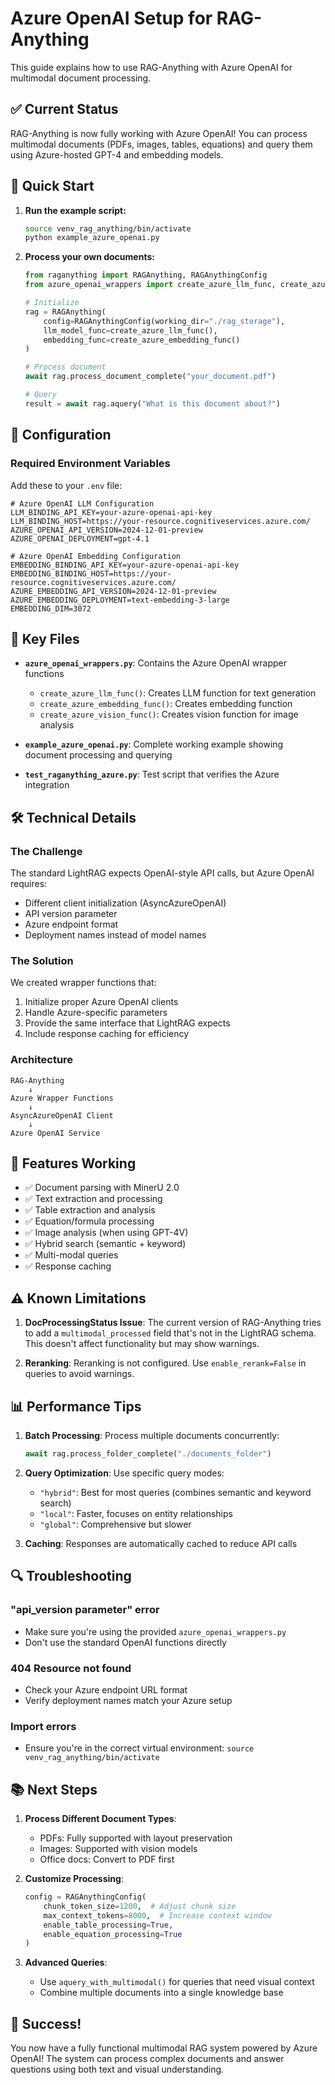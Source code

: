 # Azure OpenAI Setup for RAG-Anything

This guide explains how to use RAG-Anything with Azure OpenAI for multimodal document processing.

## ✅ Current Status

RAG-Anything is now fully working with Azure OpenAI! You can process multimodal documents (PDFs, images, tables, equations) and query them using Azure-hosted GPT-4 and embedding models.

## 🚀 Quick Start

1. **Run the example script:**
   ```bash
   source venv_rag_anything/bin/activate
   python example_azure_openai.py
   ```

2. **Process your own documents:**
   ```python
   from raganything import RAGAnything, RAGAnythingConfig
   from azure_openai_wrappers import create_azure_llm_func, create_azure_embedding_func
   
   # Initialize
   rag = RAGAnything(
       config=RAGAnythingConfig(working_dir="./rag_storage"),
       llm_model_func=create_azure_llm_func(),
       embedding_func=create_azure_embedding_func()
   )
   
   # Process document
   await rag.process_document_complete("your_document.pdf")
   
   # Query
   result = await rag.aquery("What is this document about?")
   ```

## 🔧 Configuration

### Required Environment Variables

Add these to your `.env` file:

```env
# Azure OpenAI LLM Configuration
LLM_BINDING_API_KEY=your-azure-openai-api-key
LLM_BINDING_HOST=https://your-resource.cognitiveservices.azure.com/
AZURE_OPENAI_API_VERSION=2024-12-01-preview
AZURE_OPENAI_DEPLOYMENT=gpt-4.1

# Azure OpenAI Embedding Configuration
EMBEDDING_BINDING_API_KEY=your-azure-openai-api-key
EMBEDDING_BINDING_HOST=https://your-resource.cognitiveservices.azure.com/
AZURE_EMBEDDING_API_VERSION=2024-12-01-preview
AZURE_EMBEDDING_DEPLOYMENT=text-embedding-3-large
EMBEDDING_DIM=3072
```

## 📁 Key Files

- **`azure_openai_wrappers.py`**: Contains the Azure OpenAI wrapper functions
  - `create_azure_llm_func()`: Creates LLM function for text generation
  - `create_azure_embedding_func()`: Creates embedding function
  - `create_azure_vision_func()`: Creates vision function for image analysis

- **`example_azure_openai.py`**: Complete working example showing document processing and querying

- **`test_raganything_azure.py`**: Test script that verifies the Azure integration

## 🛠️ Technical Details

### The Challenge
The standard LightRAG expects OpenAI-style API calls, but Azure OpenAI requires:
- Different client initialization (AsyncAzureOpenAI)
- API version parameter
- Azure endpoint format
- Deployment names instead of model names

### The Solution
We created wrapper functions that:
1. Initialize proper Azure OpenAI clients
2. Handle Azure-specific parameters
3. Provide the same interface that LightRAG expects
4. Include response caching for efficiency

### Architecture
```
RAG-Anything
    ↓
Azure Wrapper Functions
    ↓
AsyncAzureOpenAI Client
    ↓
Azure OpenAI Service
```

## 🎯 Features Working

- ✅ Document parsing with MinerU 2.0
- ✅ Text extraction and processing
- ✅ Table extraction and analysis
- ✅ Equation/formula processing
- ✅ Image analysis (when using GPT-4V)
- ✅ Hybrid search (semantic + keyword)
- ✅ Multi-modal queries
- ✅ Response caching

## ⚠️ Known Limitations

1. **DocProcessingStatus Issue**: The current version of RAG-Anything tries to add a `multimodal_processed` field that's not in the LightRAG schema. This doesn't affect functionality but may show warnings.

2. **Reranking**: Reranking is not configured. Use `enable_rerank=False` in queries to avoid warnings.

## 📊 Performance Tips

1. **Batch Processing**: Process multiple documents concurrently:
   ```python
   await rag.process_folder_complete("./documents_folder")
   ```

2. **Query Optimization**: Use specific query modes:
   - `"hybrid"`: Best for most queries (combines semantic and keyword search)
   - `"local"`: Faster, focuses on entity relationships
   - `"global"`: Comprehensive but slower

3. **Caching**: Responses are automatically cached to reduce API calls

## 🔍 Troubleshooting

### "api_version parameter" error
- Make sure you're using the provided `azure_openai_wrappers.py`
- Don't use the standard OpenAI functions directly

### 404 Resource not found
- Check your Azure endpoint URL format
- Verify deployment names match your Azure setup

### Import errors
- Ensure you're in the correct virtual environment: `source venv_rag_anything/bin/activate`

## 📚 Next Steps

1. **Process Different Document Types**:
   - PDFs: Fully supported with layout preservation
   - Images: Supported with vision models
   - Office docs: Convert to PDF first

2. **Customize Processing**:
   ```python
   config = RAGAnythingConfig(
       chunk_token_size=1200,  # Adjust chunk size
       max_context_tokens=8000,  # Increase context window
       enable_table_processing=True,
       enable_equation_processing=True
   )
   ```

3. **Advanced Queries**:
   - Use `aquery_with_multimodal()` for queries that need visual context
   - Combine multiple documents into a single knowledge base

## 🎉 Success!

You now have a fully functional multimodal RAG system powered by Azure OpenAI! The system can process complex documents and answer questions using both text and visual understanding.